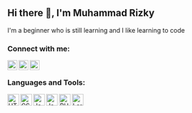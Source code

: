 ## Hi there 👋, I'm Muhammad Rizky

I'm a beginner who is still learning and I like learning to code


### Connect with me:

[<img align="left" alt="LinkedIn" width="22px" src="https://pngimg.com/uploads/linkedIn/linkedIn_PNG7.png" />](https://www.linkedin.com/in/your_username/)
[<img align="left" alt="Instagram" width="22px" src="https://tse1.mm.bing.net/th?id=OIP.izOOxDyHFwihHcQcKIExmQAAAA&pid=Api&P=0&h=180" />](https://www.instagram.com/your_username/)
[<img align="left" alt="TikTok" width="22px" src="https://www.pngitem.com/pimgs/m/488-4889569_tiktok-tik-tok-logo-png-transparent-png.png" />](https://www.tiktok.com/@your_username/)

<br />

### Languages and Tools:

<img align="left" alt="HTML5" width="26px" src="https://img.icons8.com/color/48/000000/html-5.png" />
<img align="left" alt="CSS3" width="26px" src="https://img.icons8.com/color/48/000000/css3.png" />
<img align="left" alt="JavaScript" width="26px" src="https://img.icons8.com/color/48/000000/javascript.png" />
<img align="left" alt="Java" width="26px" src="https://img.icons8.com/color/48/000000/java-coffee-cup-logo.png" />
<img align="left" alt="PHP" width="26px" src="https://img.icons8.com/officel/16/000000/php-logo.png" />
<img align="left" alt="Laravel" width="26px" src="https://tse3.mm.bing.net/th?id=OIP.Hh_tEbIb4-MagJsV6x_RZwHaHa&pid=Api&P=0&h=180" />

<br />
<br />




